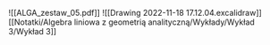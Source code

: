![[ALGA_zestaw_05.pdf]]
![[Drawing 2022-11-18 17.12.04.excalidraw]][[Notatki/Algebra liniowa z geometrią analityczną/Wykłady/Wykład 3/Wykład 3]]